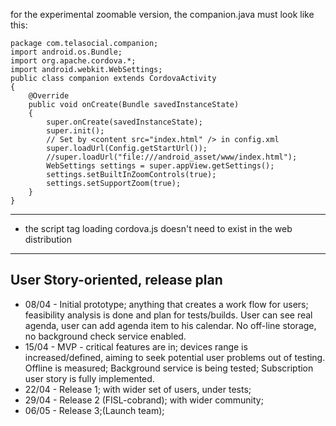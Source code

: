 
for the experimental zoomable version, the companion.java must look like this:

    package com.telasocial.companion;
    import android.os.Bundle;
    import org.apache.cordova.*;
    import android.webkit.WebSettings;
    public class companion extends CordovaActivity
    {
        @Override
        public void onCreate(Bundle savedInstanceState)
        {
            super.onCreate(savedInstanceState);
            super.init();
            // Set by <content src="index.html" /> in config.xml
            super.loadUrl(Config.getStartUrl());
            //super.loadUrl("file:///android_asset/www/index.html");
            WebSettings settings = super.appView.getSettings();
            settings.setBuiltInZoomControls(true);
            settings.setSupportZoom(true);
        }
    }

-----

- the script tag loading cordova.js doesn't need to exist in the web distribution

---

## User Story-oriented, release plan

* 08/04 - Initial prototype; anything that creates a work flow for users; feasibility analysis is done and plan for tests/builds. User can see real agenda, user can add agenda item to his calendar. No off-line storage, no background check service enabled.
* 15/04 - MVP - critical features are in; devices range is increased/defined, aiming to seek potential user problems out of testing. Offline is measured; Background service is being tested; Subscription user story is fully implemented.
* 22/04 - Release 1; with wider set of users, under tests;
* 29/04 - Release 2 (FISL-cobrand); with wider community;
* 06/05 - Release 3;(Launch team);
